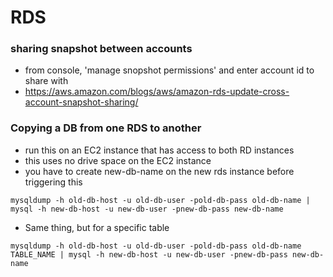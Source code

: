 RDS
===

### sharing snapshot between accounts
- from console, 'manage snopshot permissions' and enter account id to share with
- https://aws.amazon.com/blogs/aws/amazon-rds-update-cross-account-snapshot-sharing/

### Copying a DB from one RDS to another
- run this on an EC2 instance that has access to both RD instances
- this uses no drive space on the EC2 instance
- you have to create new-db-name on the new rds instance before triggering this

```
mysqldump -h old-db-host -u old-db-user -pold-db-pass old-db-name | mysql -h new-db-host -u new-db-user -pnew-db-pass new-db-name
```

- Same thing, but for a specific table

```
mysqldump -h old-db-host -u old-db-user -pold-db-pass old-db-name TABLE_NAME | mysql -h new-db-host -u new-db-user -pnew-db-pass new-db-name
```
